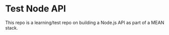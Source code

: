 # Test Node API
This repo is a learning/test repo on building a Node.js API as part of a MEAN stack.
